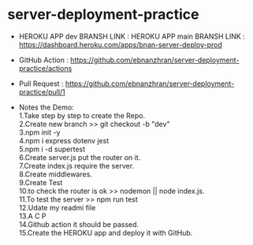 # server-deployment-practice 

*  HEROKU APP dev BRANSH LINK :
[](https://bnan-server-deploy-dev.herokuapp.com/)
 HEROKU APP main BRANSH LINK :
https://dashboard.heroku.com/apps/bnan-server-deploy-prod

*  GitHub Action :
https://github.com/ebnanzhran/server-deployment-practice/actions

* Pull Request :
https://github.com/ebnanzhran/server-deployment-practice/pull/1


* Notes the Demo: <br>
1.Take step by step to create the Repo.<br>
2.Create new branch >> git checkout -b "dev"<br>
3.npm init -y<br>
4.npm i express dotenv jest<br>
5.npm i -d supertest<br>
6.Create server.js put the router on it.<br>
7.Create index.js require the server.<br>
8.Create middlewares.<br>
9.Create Test<br>
10.to check the router is ok >> nodemon || node index.js.<br>
11.To test the server >> npm run test<br>
12.Udate my readmi file<br>
13.A C P <br>
14.Github action it should be passed.<br>
15.Create the HEROKU app and deploy it with GitHub.<br>
